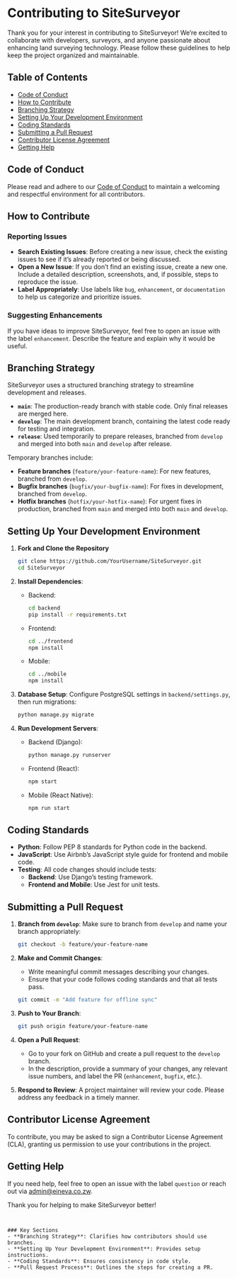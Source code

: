 # Contributing to SiteSurveyor

Thank you for your interest in contributing to SiteSurveyor! We’re excited to collaborate with developers, surveyors, and anyone passionate about enhancing land surveying technology. Please follow these guidelines to help keep the project organized and maintainable.

## Table of Contents
- [Code of Conduct](#code-of-conduct)
- [How to Contribute](#how-to-contribute)
- [Branching Strategy](#branching-strategy)
- [Setting Up Your Development Environment](#setting-up-your-development-environment)
- [Coding Standards](#coding-standards)
- [Submitting a Pull Request](#submitting-a-pull-request)
- [Contributor License Agreement](#contributor-license-agreement)
- [Getting Help](#getting-help)

## Code of Conduct
Please read and adhere to our [Code of Conduct](./CODE_OF_CONDUCT.md) to maintain a welcoming and respectful environment for all contributors.

## How to Contribute

### Reporting Issues
- **Search Existing Issues**: Before creating a new issue, check the existing issues to see if it’s already reported or being discussed.
- **Open a New Issue**: If you don’t find an existing issue, create a new one. Include a detailed description, screenshots, and, if possible, steps to reproduce the issue.
- **Label Appropriately**: Use labels like `bug`, `enhancement`, or `documentation` to help us categorize and prioritize issues.

### Suggesting Enhancements
If you have ideas to improve SiteSurveyor, feel free to open an issue with the label `enhancement`. Describe the feature and explain why it would be useful.

## Branching Strategy
SiteSurveyor uses a structured branching strategy to streamline development and releases.

- **`main`**: The production-ready branch with stable code. Only final releases are merged here.
- **`develop`**: The main development branch, containing the latest code ready for testing and integration.
- **`release`**: Used temporarily to prepare releases, branched from `develop` and merged into both `main` and `develop` after release.

Temporary branches include:
- **Feature branches** (`feature/your-feature-name`): For new features, branched from `develop`.
- **Bugfix branches** (`bugfix/your-bugfix-name`): For fixes in development, branched from `develop`.
- **Hotfix branches** (`hotfix/your-hotfix-name`): For urgent fixes in production, branched from `main` and merged into both `main` and `develop`.

## Setting Up Your Development Environment

1. **Fork and Clone the Repository**
   ```bash
   git clone https://github.com/YourUsername/SiteSurveyor.git
   cd SiteSurveyor
   ```

2. **Install Dependencies**:
   - Backend:
     ```bash
     cd backend
     pip install -r requirements.txt
     ```
   - Frontend:
     ```bash
     cd ../frontend
     npm install
     ```
   - Mobile:
     ```bash
     cd ../mobile
     npm install
     ```

3. **Database Setup**: Configure PostgreSQL settings in `backend/settings.py`, then run migrations:
   ```bash
   python manage.py migrate
   ```

4. **Run Development Servers**:
   - Backend (Django):
     ```bash
     python manage.py runserver
     ```
   - Frontend (React):
     ```bash
     npm start
     ```
   - Mobile (React Native):
     ```bash
     npm run start
     ```

## Coding Standards
- **Python**: Follow PEP 8 standards for Python code in the backend.
- **JavaScript**: Use Airbnb’s JavaScript style guide for frontend and mobile code.
- **Testing**: All code changes should include tests:
  - **Backend**: Use Django’s testing framework.
  - **Frontend and Mobile**: Use Jest for unit tests.

## Submitting a Pull Request
1. **Branch from `develop`**: Make sure to branch from `develop` and name your branch appropriately:
   ```bash
   git checkout -b feature/your-feature-name
   ```
2. **Make and Commit Changes**:
   - Write meaningful commit messages describing your changes.
   - Ensure that your code follows coding standards and that all tests pass.
   ```bash
   git commit -m "Add feature for offline sync"
   ```

3. **Push to Your Branch**:
   ```bash
   git push origin feature/your-feature-name
   ```

4. **Open a Pull Request**:
   - Go to your fork on GitHub and create a pull request to the `develop` branch.
   - In the description, provide a summary of your changes, any relevant issue numbers, and label the PR (`enhancement`, `bugfix`, etc.).

5. **Respond to Review**: A project maintainer will review your code. Please address any feedback in a timely manner.

## Contributor License Agreement
To contribute, you may be asked to sign a Contributor License Agreement (CLA), granting us permission to use your contributions in the project.

## Getting Help
If you need help, feel free to open an issue with the label `question` or reach out via [admin@eineva.co.zw](mailto:admin@eineva.co.zw).

Thank you for helping to make SiteSurveyor better!
```


### Key Sections
- **Branching Strategy**: Clarifies how contributors should use branches.
- **Setting Up Your Development Environment**: Provides setup instructions.
- **Coding Standards**: Ensures consistency in code style.
- **Pull Request Process**: Outlines the steps for creating a PR.
